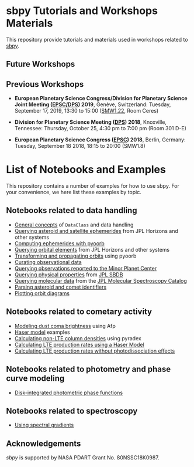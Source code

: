 # sbpy Tutorials and Workshops Materials

This repository provide tutorials and materials used in workshops related to [sbpy](http://sbpy.org).

## Future Workshops


## Previous Workshops

* **European Planetary Science Congress/Division for Planetary Science Joint Meeting ([EPSC/DPS](https://www.epsc-dps2019.eu/)) 2019**, Genève, Switzerland: Tuesday, September 17, 2019, 13:30 to 15:00 ([SMW1.22](https://meetingorganizer.copernicus.org/EPSC-DPS2019/session/34640), Room Ceres)

* **Division for Planetary Science Meeting ([DPS](https://aas.org/meetings/dps50)) 2018**, Knoxville, Tennessee: Thursday, October 25, 4:30 pm to 7:00 pm (Room 301 D-E)
* **European Planetary Science Congress ([EPSC](https://www.epsc2018.eu/)) 2018**, Berlin, Germany: Tuesday, September 18 2018, 18:15 to 20:00 (SMW1.8)


# List of Notebooks and Examples

This repository contains a number of examples for how to use sbpy. For your convenience, we here list these examples by topic.

## Notebooks related to data handling

* [General concepts](https://github.com/NASA-Planetary-Science/sbpy-tutorial/blob/master/notebooks/data/General_concepts.ipynb) of `DataClass` and data handling
* [Querying asteroid and satellite ephemerides](https://github.com/NASA-Planetary-Science/sbpy-tutorial/blob/master/notebooks/data/Ephem.ipynb) from JPL Horizons and other systems
* [Computing ephemerides with pyoorb](https://github.com/NASA-Planetary-Science/sbpy-tutorial/blob/master/notebooks/data/Ephem.ipynb)
* [Querying orbital elements](https://github.com/NASA-Planetary-Science/sbpy-tutorial/blob/master/notebooks/data/Orbit.ipynb) from JPL Horizons and other systems
* [Transforming and propagating orbits](https://github.com/NASA-Planetary-Science/sbpy-tutorial/blob/master/notebooks/data/Orbit.ipynb) using pyoorb
* [Curating observational data](https://github.com/NASA-Planetary-Science/sbpy-tutorial/blob/master/notebooks/data/Obs.ipynb)
* [Querying observations reported to the Minor Planet Center](https://github.com/NASA-Planetary-Science/sbpy-tutorial/blob/master/notebooks/data/Obs.ipynb#Retrieving-observations-from-the-Minor-Planet-Center)
* [Querying physical properties](https://github.com/NASA-Planetary-Science/sbpy-tutorial/blob/master/notebooks/data/Phys.ipynb) from [JPL SBDB](https://ssd.jpl.nasa.gov/sbdb.cgi)
* [Querying molecular data](https://github.com/NASA-Planetary-Science/sbpy-tutorial/blob/master/notebooks/data/Phys.ipynb#Querying-Molecular-Data) from the [JPL Molecular Spectroscopy Catalog](https://spec.jpl.nasa.gov/home.html)
* [Parsing asteroid and comet identifiers](https://github.com/NASA-Planetary-Science/sbpy-tutorial/blob/master/notebooks/data/Names.ipynb)
* [Plotting orbit diagrams](https://github.com/NASA-Planetary-Science/sbpy-tutorial/blob/master/notebooks/data/orbit-diagram.ipynb)

## Notebooks related to cometary activity

* [Modeling dust coma brightness](https://github.com/NASA-Planetary-Science/sbpy-tutorial/blob/master/notebooks/activity/dust-coma-brightness.ipynb) using Afρ
* [Haser model](https://github.com/NASA-Planetary-Science/sbpy-tutorial/blob/master/notebooks/activity/haser-model.ipynb) examples
* [Calculating non-LTE column densities](https://github.com/NASA-Planetary-Science/sbpy-tutorial/blob/master/notebooks/activity/NonLTE_prodrate.ipynb) using pyradex
* [Calculating LTE production rates using a Haser Model](https://github.com/NASA-Planetary-Science/sbpy-tutorial/blob/master/notebooks/activity/LTE_prodrate_Haser.ipynb)
* [Calculating LTE production rates without photodissociation effects](https://github.com/NASA-Planetary-Science/sbpy-tutorial/blob/master/notebooks/activity/LTE_prodrate_without_photolysis.ipynb)

## Notebooks related to photometry and phase curve modeling

* [Disk-integrated photometric phase functions](https://github.com/NASA-Planetary-Science/sbpy-tutorial/blob/master/notebooks/photometry/integrated_phasefunc.ipynb)

## Notebooks related to spectroscopy

* [Using spectral gradients](https://github.com/NASA-Planetary-Science/sbpy-tutorial/blob/master/notebooks/spectroscopy/spectral-gradient.ipynb)

## Acknowledgements

*sbpy* is supported by NASA PDART Grant No. 80NSSC18K0987.
